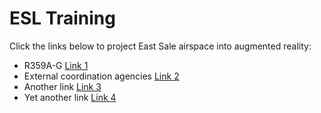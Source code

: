 # ESL Training
 
Click the links below to project East Sale airspace into augmented reality:
<ul>
 <li>R359A-G <a href="https://github.com/ATCrox/ESLtraining.github.io/blob/main/Attempt1.html">Link 1</a></li>
 <li>External coordination agencies <a href="https://jeremy-rhino.github.io/jdilogo">Link 2</a></li>
 <li>Another link <a href="https://jeremy-rhino.github.io/spologo">Link 3</a></li>
 <li>Yet another link <a href="https://jeremy-rhino.github.io/aftr">Link 4</a></li>
</ul>
